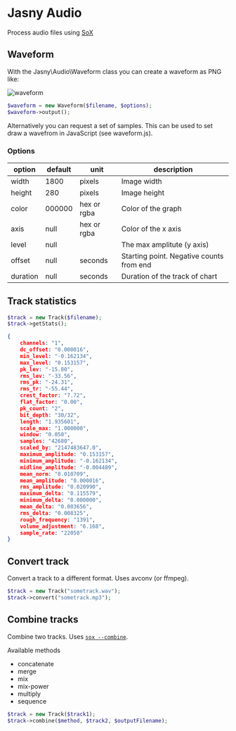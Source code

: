 Jasny Audio
===========

Process audio files using [SoX](http://sox.sourceforge.net/)

## Waveform

With the Jasny\Audio\Waveform class you can create a waveform as PNG like:

![waveform](https://f.cloud.github.com/assets/100821/1049488/8c209342-10a6-11e3-9149-cc56e1fcfcea.png)

```php
$waveform = new Waveform($filename, $options);
$waveform->output();
```

Alternatively you can request a set of samples. This can be used to set draw a wavefrom in JavaScript (see waveform.js).

### Options

option   | default | unit        | description
---------|---------|-------------|-----------------------------------------
width    | 1800    | pixels      | Image width
height   | 280     | pixels      | Image height
color    | 000000  | hex or rgba | Color of the graph
axis     | null    | hex or rgba | Color of the x axis
level    | null    |             | The max amplitute (y axis)
offset   | null    | seconds     | Starting point. Negative counts from end
duration | null    | seconds     | Duration of the track of chart


## Track statistics
```php
$track = new Track($filename);
$track->getStats();
```

```json
{
    channels: "1",
    dc_offset: "0.000016",
    min_level: "-0.162134",
    max_level: "0.153157",
    pk_lev: "-15.80",
    rms_lev: "-33.56",
    rms_pk: "-24.31",
    rms_tr: "-55.44",
    crest_factor: "7.72",
    flat_factor: "0.00",
    pk_count: "2",
    bit_depth: "30/32",
    length: "1.935601",
    scale_max: "1.000000",
    window: "0.050",
    samples: "42680",
    scaled_by: "2147483647.0",
    maximum_amplitude: "0.153157",
    minimum_amplitude: "-0.162134",
    midline_amplitude: "-0.004489",
    mean_norm: "0.010709",
    mean_amplitude: "0.000016",
    rms_amplitude: "0.020990",
    maximum_delta: "0.115579",
    minimum_delta: "0.000000",
    mean_delta: "0.003656",
    rms_delta: "0.008325",
    rough_frequency: "1391",
    volume_adjustment: "6.168",
    sample_rate: "22050"
}
```

## Convert track

Convert a track to a different format. Uses avconv (or ffmpeg).

```php
$track = new Track("sometrack.wav");
$track->convert("sometrack.mp3");
```


## Combine tracks

Combine two tracks. Uses [`sox --combine`](http://sox.sourceforge.net/sox.html#OPTIONS).

Available methods
 * concatenate
 * merge
 * mix
 * mix-power
 * multiply
 * sequence

```php
$track = new Track($track1);
$track->combine($method, $track2, $outputFilename);
```
